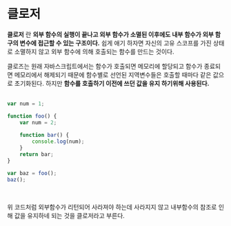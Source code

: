 # 클로저
**클로저** 란 **외부 함수의 실행이 끝나고 외부 함수가 소멸된 이후에도 내부 함수가 외부 함구의 변수에 접근할 수 있는 구조이다.** 쉽게 애기 하자면 자신의 고유 스코프를 가진 상태로 소멸하지 않고 외부 함수에 의해 호출되는 함수를 만드는 것이다.
<br>

클로즈는 원래 자바스크립트에서는 함수가 호출되면 메모리에 할당되고 함수가 종료되면 메모리에서 해제되기 때문에 함수별로 선언된 지역변수들은 호출할 때마다 같은 값으로 초기화된다. 하지만 **함수를 호출하기 이전에 쓰던 값을 유지 하기위해 사용된다.**
<br><br>

```javascript
var num = 1;

function foo() {
	var num = 2;
	
	function bar() {
		console.log(num);
	}
	return bar;
}

var baz = foo();
baz();
```

<br>

위 코드처럼 외부함수가 리턴되어 사라져야 하는데 사라지지 않고 내부함수의 참조로 인해 값을 유지하네 되는 것을 클로저라고 부른다.






